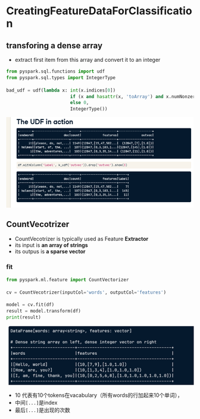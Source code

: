 # CreatingFeatureDataForClassification

## transforing a dense array

* extract first item from this array and convert it to an integer

```python
from pyspark.sql.functions import udf
from pyspark.sql.types import IntegerType

bad_udf = udf(lambda x: int(x.indices[0])
						if (x and hasattr(x, 'toArray') and x.numNonzeros())
						else 0,
						IntegerType())
```
![](2023-03-24-05-21-27.png)

## CountVecotrizer

* CountVecotrizer is typically used as Feature **Extractor**
* its input is **an array of strings**
* its outpus is **a sparse vector**

### fit
```python
from pyspark.ml.feature import CountVectorizer

cv = CountVecotrizer(inputCol='words', outputCol='features')

model = cv.fit(df)
result = model.transform(df)
print(result)
```
![](2023-03-24-05-29-48.png)

* 10 代表有10个tokens在vacabulary（所有words的行加起来10个单词），
* 中间`[...]`是index
* 最后`[...]`是出现的次数
